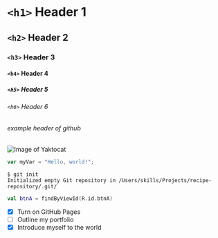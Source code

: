 # `<h1>` Header 1
## `<h2>` Header 2
### `<h3>` Header 3
#### `<h4>` Header 4
##### `<h5>` Header 5
###### `<h6>` Header 6

###### example header of github
![Image of Yaktocat](https://octodex.github.com/images/yaktocat.png)

``` javascript
var myVar = "Hello, world!";
```
```
$ git init
Initialized empty Git repository in /Users/skills/Projects/recipe-repository/.git/
```
``` kotlin
val btnA = findByViewId(R.id.btnA)
```

- [x] Turn on GitHub Pages
- [ ] Outline my portfolio
- [x] Introduce myself to the world
